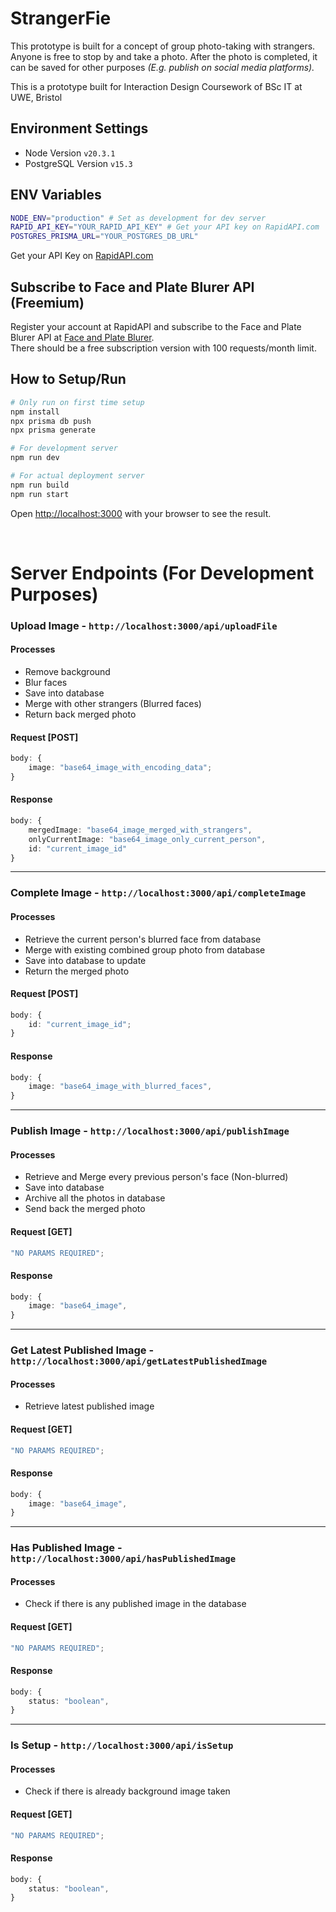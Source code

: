 # StrangerFie

This prototype is built for a concept of group photo-taking with strangers. Anyone is free to stop by and take a photo. After the photo is completed, it can be saved for other purposes <i>(E.g. publish on social media platforms).</i>

This is a prototype built for Interaction Design Coursework of BSc IT at UWE, Bristol

## Environment Settings

- Node Version `v20.3.1`
- PostgreSQL Version `v15.3`

## ENV Variables

```bash
NODE_ENV="production" # Set as development for dev server
RAPID_API_KEY="YOUR_RAPID_API_KEY" # Get your API key on RapidAPI.com
POSTGRES_PRISMA_URL="YOUR_POSTGRES_DB_URL"
```

Get your API Key on [RapidAPI.com](https://rapidapi.com/hub)

## Subscribe to Face and Plate Blurer API (Freemium)

Register your account at RapidAPI and subscribe to the Face and Plate Blurer API at [Face and Plate Blurer](https://rapidapi.com/firdavscoder1/api/face-and-plate-blurer).
<br/>
There should be a free subscription version with 100 requests/month limit.

## How to Setup/Run

```bash
# Only run on first time setup
npm install
npx prisma db push
npx prisma generate

# For development server
npm run dev

# For actual deployment server
npm run build
npm run start
```

Open [http://localhost:3000](http://localhost:3000) with your browser to see the result.

<br/>

# Server Endpoints (For Development Purposes)

### Upload Image - `http://localhost:3000/api/uploadFile`

#### Processes

- Remove background
- Blur faces
- Save into database
- Merge with other strangers (Blurred faces)
- Return back merged photo

#### Request [POST]

```ts
body: {
	image: "base64_image_with_encoding_data";
}
```

#### Response

```ts
body: {
	mergedImage: "base64_image_merged_with_strangers",
	onlyCurrentImage: "base64_image_only_current_person",
	id: "current_image_id"
}
```

<hr/>

### Complete Image - `http://localhost:3000/api/completeImage`

#### Processes

- Retrieve the current person's blurred face from database
- Merge with existing combined group photo from database
- Save into database to update
- Return the merged photo

#### Request [POST]

```ts
body: {
	id: "current_image_id";
}
```

#### Response

```ts
body: {
	image: "base64_image_with_blurred_faces",
}
```

<hr/>

### Publish Image - `http://localhost:3000/api/publishImage`

#### Processes

- Retrieve and Merge every previous person's face (Non-blurred)
- Save into database
- Archive all the photos in database
- Send back the merged photo

#### Request [GET]

```ts
"NO PARAMS REQUIRED";
```

#### Response

```ts
body: {
	image: "base64_image",
}
```

<hr/>

### Get Latest Published Image - `http://localhost:3000/api/getLatestPublishedImage`

#### Processes

- Retrieve latest published image

#### Request [GET]

```ts
"NO PARAMS REQUIRED";
```

#### Response

```ts
body: {
	image: "base64_image",
}
```

<hr/>

### Has Published Image - `http://localhost:3000/api/hasPublishedImage`

#### Processes

- Check if there is any published image in the database

#### Request [GET]

```ts
"NO PARAMS REQUIRED";
```

#### Response

```ts
body: {
	status: "boolean",
}
```

<hr/>

### Is Setup - `http://localhost:3000/api/isSetup`

#### Processes

- Check if there is already background image taken

#### Request [GET]

```ts
"NO PARAMS REQUIRED";
```

#### Response

```ts
body: {
	status: "boolean",
}
```
